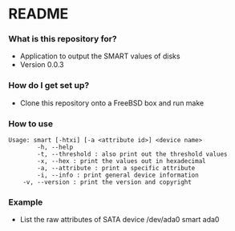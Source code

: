 # README #

### What is this repository for? ###

* Application to output the SMART values of disks
* Version 0.0.3

### How do I get set up? ###

* Clone this repository onto a FreeBSD box and run make

### How to use
    Usage: smart [-htxi] [-a <attribute id>] <device name>
            -h, --help
            -t, --threshold : also print out the threshold values
            -x, --hex : print the values out in hexadecimal
            -a, --attribute : print a specific attribute
            -i, --info : print general device information
	    -v, --version : print the version and copyright

### Example
* List the raw attributes of SATA device /dev/ada0
    smart ada0
